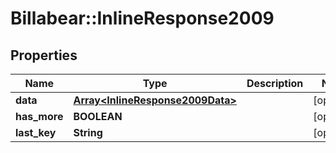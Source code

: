 # Billabear::InlineResponse2009

## Properties
Name | Type | Description | Notes
------------ | ------------- | ------------- | -------------
**data** | [**Array&lt;InlineResponse2009Data&gt;**](InlineResponse2009Data.md) |  | [optional] 
**has_more** | **BOOLEAN** |  | [optional] 
**last_key** | **String** |  | [optional] 

